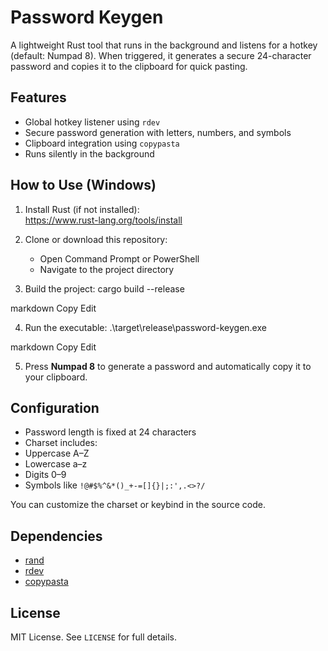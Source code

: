 # Password Keygen

A lightweight Rust tool that runs in the background and listens for a hotkey (default: Numpad 8). When triggered, it generates a secure 24-character password and copies it to the clipboard for quick pasting.

## Features

- Global hotkey listener using `rdev`
- Secure password generation with letters, numbers, and symbols
- Clipboard integration using `copypasta`
- Runs silently in the background

## How to Use (Windows)

1. Install Rust (if not installed):  
   https://www.rust-lang.org/tools/install

2. Clone or download this repository:
   - Open Command Prompt or PowerShell
   - Navigate to the project directory

3. Build the project:
cargo build --release

markdown
Copy
Edit

4. Run the executable:
.\target\release\password-keygen.exe

markdown
Copy
Edit

5. Press **Numpad 8** to generate a password and automatically copy it to your clipboard.

## Configuration

- Password length is fixed at 24 characters
- Charset includes:
- Uppercase A–Z
- Lowercase a–z
- Digits 0–9
- Symbols like `!@#$%^&*()_+-=[]{}|;:',.<>?/`

You can customize the charset or keybind in the source code.

## Dependencies

- [rand](https://crates.io/crates/rand)
- [rdev](https://crates.io/crates/rdev)
- [copypasta](https://crates.io/crates/copypasta)

## License

MIT License. See `LICENSE` for full details.
